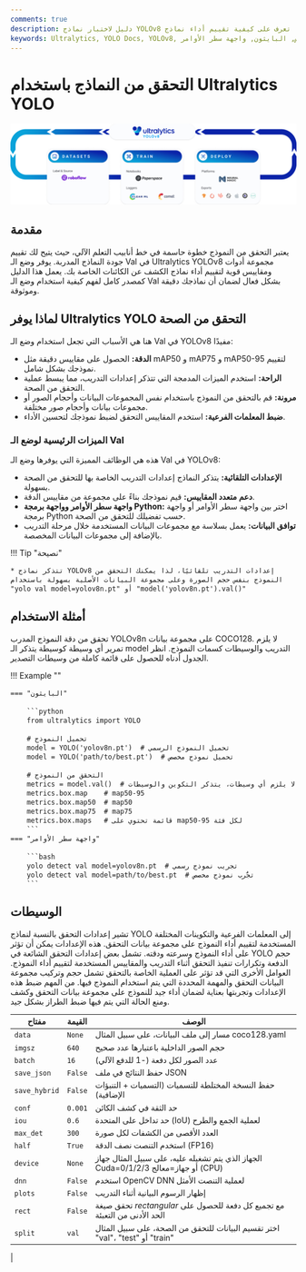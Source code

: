 ```yaml
---
comments: true
description: دليل لاختبار نماذج YOLOv8 الصحيحة. تعرف على كيفية تقييم أداء نماذج YOLO الخاصة بك باستخدام إعدادات ومقاييس التحقق من الصحة مع أمثلة برمجية باللغة البايثون وواجهة سطر الأوامر.
keywords: Ultralytics, YOLO Docs, YOLOv8, التحقق من الصحة, تقييم النموذج, المعلمات الفرعية, الدقة, المقاييس, البايثون, واجهة سطر الأوامر
---
```


# التحقق من النماذج باستخدام Ultralytics YOLO

<img width="1024" src="https://github.com/ultralytics/assets/raw/main/yolov8/banner-integrations.png" alt="بيئة النظام البيئي والتكاملات لـ Ultralytics YOLO">

## مقدمة

يعتبر التحقق من النموذج خطوة حاسمة في خط أنابيب التعلم الآلي، حيث يتيح لك تقييم جودة النماذج المدربة. يوفر وضع الـ Val في Ultralytics YOLOv8 مجموعة أدوات ومقاييس قوية لتقييم أداء نماذج الكشف عن الكائنات الخاصة بك. يعمل هذا الدليل كمصدر كامل لفهم كيفية استخدام وضع الـ Val بشكل فعال لضمان أن نماذجك دقيقة وموثوقة.

## لماذا يوفر Ultralytics YOLO التحقق من الصحة

هنا هي الأسباب التي تجعل استخدام وضع الـ Val في YOLOv8 مفيدًا:

- **الدقة:** الحصول على مقاييس دقيقة مثل mAP50 و mAP75 و mAP50-95 لتقييم نموذجك بشكل شامل.
- **الراحة:** استخدم الميزات المدمجة التي تتذكر إعدادات التدريب، مما يبسط عملية التحقق من الصحة.
- **مرونة:** قم بالتحقق من النموذج باستخدام نفس المجموعات البيانات وأحجام الصور أو مجموعات بيانات وأحجام صور مختلفة.
- **ضبط المعلمات الفرعية:** استخدم المقاييس التحقق لضبط نموذجك لتحسين الأداء.

### الميزات الرئيسية لوضع الـ Val

هذه هي الوظائف المميزة التي يوفرها وضع الـ Val في YOLOv8:

- **الإعدادات التلقائية:** يتذكر النماذج إعدادات التدريب الخاصة بها للتحقق من الصحة بسهولة.
- **دعم متعدد المقاييس:** قيم نموذجك بناءً على مجموعة من مقاييس الدقة.
- **واجهة سطر الأوامر وواجهة برمجة Python:** اختر بين واجهة سطر الأوامر أو واجهة برمجة Python حسب تفضيلك للتحقق من الصحة.
- **توافق البيانات:** يعمل بسلاسة مع مجموعات البيانات المستخدمة خلال مرحلة التدريب بالإضافة إلى مجموعات البيانات المخصصة.

!!! Tip "نصيحة"

    * تتذكر نماذج YOLOv8 إعدادات التدريب تلقائيًا، لذا يمكنك التحقق من النموذج بنفس حجم الصورة وعلى مجموعة البيانات الأصلية بسهولة باستخدام "yolo val model=yolov8n.pt" أو "model('yolov8n.pt').val()"

## أمثلة الاستخدام

تحقق من دقة النموذج المدرب YOLOv8n على مجموعة بيانات COCO128. لا يلزم تمرير أي وسيطة كوسيطة يتذكر الـ model التدريب والوسيطات كسمات النموذج. انظر الجدول أدناه للحصول على قائمة كاملة من وسيطات التصدير.

!!! Example ""

    === "البايثون"

        ```python
        from ultralytics import YOLO

        # تحميل النموذج
        model = YOLO('yolov8n.pt')  # تحميل النموذج الرسمي
        model = YOLO('path/to/best.pt')  # تحميل نموذج مخصص

        # التحقق من النموذج
        metrics = model.val()  # لا يلزم أي وسيطات، يتذكر التكوين والوسيطات
        metrics.box.map    # map50-95
        metrics.box.map50  # map50
        metrics.box.map75  # map75
        metrics.box.maps   # قائمة تحتوي على map50-95 لكل فئة
        ```
    === "واجهة سطر الأوامر"

        ```bash
        yolo detect val model=yolov8n.pt  # تجريب نموذج رسمي
        yolo detect val model=path/to/best.pt  # تجٌَرب نموذج مخصص
        ```

## الوسيطات

تشير إعدادات التحقق بالنسبة لنماذج YOLO إلى المعلمات الفرعية والتكوينات المختلفة المستخدمة لتقييم أداء النموذج على مجموعة بيانات التحقق. هذه الإعدادات يمكن أن تؤثر على أداء النموذج وسرعته ودقته. تشمل بعض إعدادات التحقق الشائعة في YOLO حجم الدفعة وتكرارات تنفيذ التحقق أثناء التدريب والمقاييس المستخدمة لتقييم أداء النموذج. العوامل الأخرى التي قد تؤثر على العملية الخاصة بالتحقق تشمل حجم وتركيب مجموعة البيانات التحقق والمهمة المحددة التي يتم استخدام النموذج فيها. من المهم ضبط هذه الإعدادات وتجربتها بعناية لضمان أداء جيد للنموذج على مجموعة بيانات التحقق وكشف ومنع الحالة التي يتم فيها ضبط الطراز بشكل جيد.

| مفتاح         | القيمة  | الوصف                                                                              |
|---------------|---------|------------------------------------------------------------------------------------|
| `data`        | `None`  | مسار إلى ملف البيانات، على سبيل المثال coco128.yaml                                |
| `imgsz`       | `640`   | حجم الصور الداخلية باعتبارها عدد صحيح                                              |
| `batch`       | `16`    | عدد الصور لكل دفعة (-1 للدفع الآلي)                                                |
| `save_json`   | `False` | حفظ النتائج في ملف JSON                                                            |
| `save_hybrid` | `False` | حفظ النسخة المختلطة للتسميات (التسميات + التنبؤات الإضافية)                        |
| `conf`        | `0.001` | حد الثقة في كشف الكائن                                                             |
| `iou`         | `0.6`   | حد تداخل على المتحدة (IoU) لعملية الجمع والطرح                                     |
| `max_det`     | `300`   | العدد الأقصى من الكشفات لكل صورة                                                   |
| `half`        | `True`  | استخدم التنصت نصف الدقة (FP16)                                                     |
| `device`      | `None`  | الجهاز الذي يتم تشغيله عليه، على سبيل المثال جهاز Cuda=0/1/2/3 أو جهاز=معالج (CPU) |
| `dnn`         | `False` | استخدم OpenCV DNN لعملية التنصت الأمثل                                             |
| `plots`       | `False` | إظهار الرسوم البيانية أثناء التدريب                                                |
| `rect`        | `False` | تحقق صيغة *rectangular* مع تجميع كل دفعة للحصول على الحد الأدنى من التعبئة         |
| `split`       | `val`   | اختر تقسيم البيانات للتحقق من الصحة، على سبيل المثال "val"، "test" أو "train"      |
|
